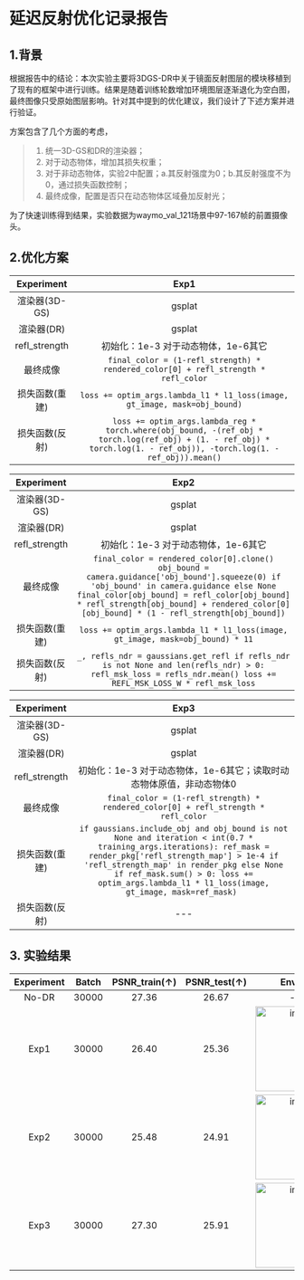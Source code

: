 # 延迟反射优化记录报告
## 1.背景 
根据报告中的结论：本次实验主要将3DGS-DR中关于镜面反射图层的模块移植到了现有的框架中进行训练。结果是随着训练轮数增加环境图层逐渐退化为空白图，最终图像只受原始图层影响。针对其中提到的优化建议，我们设计了下述方案并进行验证。

方案包含了几个方面的考虑，
> 1. 统一3D-GS和DR的渲染器；
> 2. 对于动态物体，增加其损失权重；
> 3. 对于非动态物体，实验2中配置；a.其反射强度为0；b.其反射强度不为0，通过损失函数控制；
> 4. 最终成像，配置是否只在动态物体区域叠加反射光；

为了快速训练得到结果，实验数据为waymo_val_121场景中97-167帧的前置摄像头。

## 2.优化方案

| Experiment   |   Exp1 |
|:----------:|:------------:|
|   渲染器(3D-GS) | gsplat  |
|   渲染器(DR) |  gsplat |
|   refl_strength |  初始化：1e-3 对于动态物体，1e-6其它 |
|   最终成像 | `final_color = (1-refl_strength) * rendered_color[0] + refl_strength * refl_color`  |
|   损失函数(重建) |   `loss += optim_args.lambda_l1 * l1_loss(image, gt_image, mask=obj_bound)` |
|   损失函数(反射) |   `loss += optim_args.lambda_reg * torch.where(obj_bound, -(ref_obj * torch.log(ref_obj) + (1. - ref_obj) * torch.log(1. - ref_obj)), -torch.log(1. - ref_obj)).mean()` |

| Experiment   |   Exp2 |
|:----------:|:-------------:|
|   渲染器(3D-GS) | gsplat  |
|   渲染器(DR) |  gsplat |
|   refl_strength |  初始化：1e-3 对于动态物体，1e-6其它 |
|   最终成像 | `final_color = rendered_color[0].clone() obj_bound = camera.guidance['obj_bound'].squeeze(0) if 'obj_bound' in camera.guidance else None final_color[obj_bound] = refl_color[obj_bound] * refl_strength[obj_bound] + rendered_color[0][obj_bound] * (1 - refl_strength[obj_bound])`  |
|   损失函数(重建) |   `loss += optim_args.lambda_l1 * l1_loss(image, gt_image, mask=obj_bound) * 11` |
|   损失函数(反射) |   `_, refls_ndr = gaussians.get_refl if refls_ndr is not None and len(refls_ndr) > 0: refl_msk_loss = refls_ndr.mean() loss += REFL_MSK_LOSS_W * refl_msk_loss` |

| Experiment   |   Exp3 |
|:----------:|:-------------:|
|   渲染器(3D-GS) | gsplat  |
|   渲染器(DR) |  gsplat |
|   refl_strength |  初始化：1e-3 对于动态物体，1e-6其它；读取时动态物体原值，非动态物体0 |
|   最终成像 | `final_color = (1-refl_strength) * rendered_color[0] + refl_strength * refl_color`  |
|   损失函数(重建) |   `if gaussians.include_obj and obj_bound is not None and iteration < int(0.7 * training_args.iterations): ref_mask = render_pkg['refl_strength_map'] > 1e-4 if 'refl_strength_map' in render_pkg else None if ref_mask.sum() > 0: loss += optim_args.lambda_l1 * l1_loss(image, gt_image, mask=ref_mask) ` |
|   损失函数(反射) |   --- |

## 3. 实验结果 

| Experiment   |   Batch |  PSNR_train(↑) | PSNR_test(↑) |   Envmap |
|:----------:|:-------------:|:----------:|:----------:|:----------:|
| No-DR  |   30000 | 27.36  | 26.67  |   --- |
| Exp1   |   30000 |  26.40 | 25.36  |  <img height="150" alt="image" src="https://github.com/user-attachments/assets/2823e1ba-f0e5-4e6f-9455-30f974354b8f" />|
| Exp2   |   30000 | 25.48  | 24.91  |  <img height="150" alt="image" src="https://github.com/user-attachments/assets/883551a1-4663-4cad-91aa-7a09c9f5ea4d" />|
| Exp3   |   30000 | 27.30  | 25.91  |  <img height="150" alt="image" src="https://github.com/user-attachments/assets/b210acaf-327d-4b52-ad2a-1f0764977537" />|

